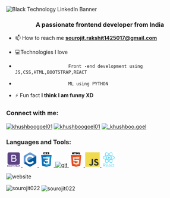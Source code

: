 ![Black Technology LinkedIn Banner](https://user-images.githubusercontent.com/74869136/120081949-ccba5100-c0dd-11eb-8e6c-5a9d33c63030.png)
<!-- <h1 align="center">Hi 👋, I'm Sourojit Rakshit</h1> -->
<h3 align="center">A passionate frontend developer from India</h3>

- 📫 How to reach me **sourojit.rakshit1425017@gmail.com**

- 💻Technologies I love 
-                         Front -end development using JS,CSS,HTML,BOOTSTRAP,REACT 
-                         ML using PYTHON

- ⚡ Fun fact **I think I am funny XD**

<h3 align="left">Connect with me:</h3>
<p align="left">
<a href="https://twitter.com/rakshit1425017" target="blank"><img align="center" src="https://cdn.jsdelivr.net/npm/simple-icons@3.0.1/icons/twitter.svg" alt="khushboogoel01" height="30" width="40" /></a>
<a href="https://www.linkedin.com/in/sourojit-rakshit-b49325128/" target="blank"><img align="center" src="https://cdn.jsdelivr.net/npm/simple-icons@3.0.1/icons/linkedin.svg" alt="khushboogoel01" height="30" width="40" /></a>
<a href="https://www.instagram.com/sourojit_rakshit.div/" target="blank"><img align="center" src="https://cdn.jsdelivr.net/npm/simple-icons@3.0.1/icons/instagram.svg" alt="_khushboo.goel" height="30" width="40" /></a>
</p>

<h3 align="left">Languages and Tools:</h3>
<p align="left"> <a href="https://getbootstrap.com" target="_blank"> <img src="https://raw.githubusercontent.com/devicons/devicon/master/icons/bootstrap/bootstrap-plain-wordmark.svg" alt="bootstrap" width="40" height="40"/> </a> <a href="https://www.cprogramming.com/" target="_blank"> <img src="https://raw.githubusercontent.com/devicons/devicon/master/icons/c/c-original.svg" alt="c" width="40" height="40"/> </a> <a href="https://www.w3schools.com/css/" target="_blank"> <img src="https://raw.githubusercontent.com/devicons/devicon/master/icons/css3/css3-original-wordmark.svg" alt="css3" width="40" height="40"/> </a> <a href="https://git-scm.com/" target="_blank"> <img src="https://www.vectorlogo.zone/logos/git-scm/git-scm-icon.svg" alt="git" width="40" height="40"/> </a> <a href="https://www.w3.org/html/" target="_blank"> <img src="https://raw.githubusercontent.com/devicons/devicon/master/icons/html5/html5-original-wordmark.svg" alt="html5" width="40" height="40"/> </a> <a href="https://developer.mozilla.org/en-US/docs/Web/JavaScript" target="_blank"> <img src="https://raw.githubusercontent.com/devicons/devicon/master/icons/javascript/javascript-original.svg" alt="javascript" width="40" height="40"/> </a> <a href="https://reactjs.org/" target="_blank"> <img src="https://raw.githubusercontent.com/devicons/devicon/master/icons/react/react-original-wordmark.svg" alt="react" width="40" height="40"/> </a> </p>

![website](https://user-images.githubusercontent.com/74869136/120082296-b7462680-c0df-11eb-987c-e5b1dc55cc8f.gif)


<p><img align="left" src="https://github-readme-stats.vercel.app/api/top-langs?username=sourojit022&show_icons=true&locale=en&layout=compact" alt="sourojit022" /></p>



<p>&nbsp;<img align="center" src="https://github-readme-stats.vercel.app/api?username=sourojit022&show_icons=true&locale=en" alt="sourojit022" /></p>
